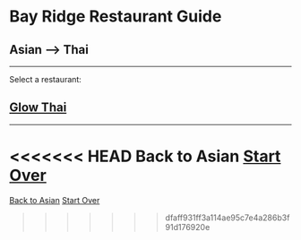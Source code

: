# Bay Ridge Restaurant Guide
## Asian --> Thai
---
Select a restaurant:
## [Glow Thai](http://glowthai.com/)
---
<<<<<<< HEAD
Back to Asian
[Start Over](asian.)
=======
[Back to Asian](asian.md)
[Start Over](../home.md)
>>>>>>> dfaff931ff3a114ae95c7e4a286b3f91d176920e

